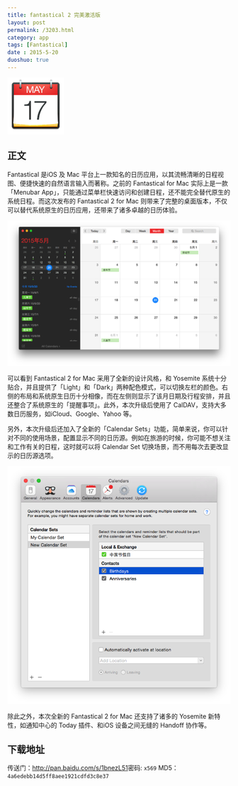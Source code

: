 ```yaml
---
title: fantastical 2 完美激活版
layout: post
permalink: /3203.html
category: app
tags: [Fantastical]
date : 2015-5-20
duoshuo: true
---
```

![](/wp-content/uploads/2015/05/38586-128x128.png)

## 正文

Fantastical 是iOS 及 Mac 平台上一款知名的日历应用，以其流畅清晰的日程视图、便捷快速的自然语言输入而著称。之前的 Fantastical for Mac 实际上是一款「Menubar App」，只能通过菜单栏快速访问和创建日程，还不能完全替代原生的系统日程。而这次发布的 Fantastical 2 for Mac 则带来了完整的桌面版本，不仅可以替代系统原生的日历应用，还带来了诸多卓越的日历体验。

![](/wp-content/uploads/2015/05/Snip20150520_1.png)

可以看到 Fantastical 2 for Mac 采用了全新的设计风格，和 Yosemite 系统十分贴合，并且提供了「Light」和「Dark」两种配色模式，可以切换左栏的颜色。右侧的布局和系统原生日历十分相像，而在左侧则显示了该月日期及行程安排，并且还整合了系统原生的「提醒事项」。此外，本次升级后使用了 CalDAV，支持大多数日历服务，如iCloud、Google、Yahoo 等。

另外，本次升级后还加入了全新的「Calendar Sets」功能，简单来说，你可以针对不同的使用场景，配置显示不同的日历源。例如在旅游的时候，你可能不想关注和工作有关的日程，这时就可以将 Calendar Set 切换场景，而不用每次去更改显示的日历源选项。

![](/wp-content/uploads/2015/05/Snip20150520_2.png)

除此之外，本次全新的 Fantastical 2 for Mac 还支持了诸多的 Yosemite 新特性，如通知中心的 Today 插件、和iOS 设备之间无缝的 Handoff 协作等。

## 下载地址

传送门：<http://pan.baidu.com/s/1bnezL51>密码: `x569`
MD5：`4a6edebb14d5ff8aee1921cdfd3c8e37`

